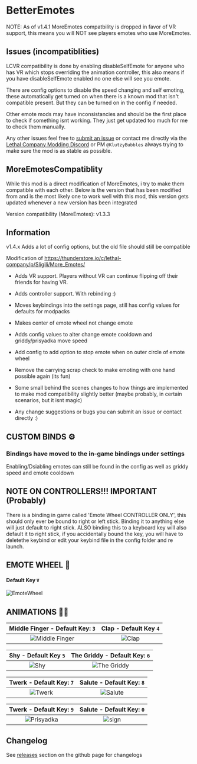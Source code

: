 # BetterEmotes

NOTE: As of v1.4.1 MoreEmotes compatbility is dropped in favor of VR support, this means you will NOT see players emotes who use MoreEmotes.

## Issues (incompatiblities)

LCVR compatibility is done by enabling disableSelfEmote for anyone who has VR which stops overriding the animation controller, this also means if you have disableSelfEmote enabled no one else will see you emote.

There are config options to disable the speed changing and self emoting, these automatically get turned on when there is a known mod that isn't compatible present. But they can be turned on in the config if needed.

Other emote mods may have inconsistancies and should be the first place to check if something isnt working. They just get updated too much for me to check them manually.

Any other issues feel free to [submit an issue](https://github.com/KlutzyBubbles/lc-better-emotes/issues/new) or contact me directly via the [Lethal Company Modding Discord](https://discord.gg/XeyYqRdRGC) or PM `@KlutzyBubbles` always trying to make sure the mod is as stable as possible.

## MoreEmotesCompatiblity

While this mod is a direct modification of MoreEmotes, i try to make them compatible with each other. Below is the version that has been modified from and is the most likely one to work well with this mod, this version gets updated whenever a new version has been integrated

Version compatibility (MoreEmotes): v1.3.3

## Information

v1.4.x Adds a lot of config options, but the old file should still be compatible

Modification of https://thunderstore.io/c/lethal-company/p/Sligili/More_Emotes/

- Adds VR support. Players without VR can continue flipping off their friends for having VR.
- Adds controller support. With rebinding :)
- Moves keybindings into the settings page, still has config values for defaults for modpacks
- Makes center of emote wheel not change emote
- Adds config values to alter change emote cooldown and griddy/prisyadka move speed
- Add config to add option to stop emote when on outer circle of emote wheel
- Remove the carrying scrap check to make emoting with one hand possible again (its fun)
- Some small behind the scenes changes to how things are implemented to make mod compatibility slightly better (maybe probably, in certain scenarios, but it isnt magic)

- Any change suggestions or bugs you can submit an issue or contact directly :)

## CUSTOM BINDS ⚙
### Bindings have moved to the in-game bindings under settings

Enabling/Dsiabling emotes can still be found in the config as well as griddy speed and emote cooldown

## NOTE ON CONTROLLERS!!! IMPORTANT (Probably)

There is a binding in game called 'Emote Wheel CONTROLLER ONLY', this should only ever be bound to right or left stick. Binding it to anything else will just default to right stick. ALSO binding this to a keyboard key will also default it to right stick, if you accidentally bound the key, you will have to deletethe keybind or edit your keybind file in the config folder and re launch.

## EMOTE WHEEL 🐄 
#### Default Key ```V```
![EmoteWheel](https://github.com/KlutzyBubbles/lc-better-emotes/blob/main/Images/emoteWheel.jpg?raw=true)

## ANIMATIONS 👨‍🦯
| Middle Finger - Default Key: ```3``` | Clap - Default Key ```4``` |
| :---: | :---: |
| ![Middle Finger](https://github.com/KlutzyBubbles/lc-better-emotes/blob/main/Images/middleFinger.jpg?raw=true) | ![Clap](https://github.com/KlutzyBubbles/lc-better-emotes/blob/main/Images/clap.jpg?raw=true) |

| Shy - Default Key ```5``` | The Griddy - Default Key: ```6``` |
| :---: | :---: |
| ![Shy](https://github.com/KlutzyBubbles/lc-better-emotes/blob/main/Images/shy.jpg?raw=true) | ![The Griddy](https://github.com/KlutzyBubbles/lc-better-emotes/blob/main/Images/griddy.jpg?raw=true) |

| Twerk - Default Key: ```7``` | Salute - Default Key: ```8``` |
| :---: | :---: |
| ![Twerk](https://github.com/KlutzyBubbles/lc-better-emotes/blob/main/Images/twerk.jpg?raw=true) | ![Salute](https://github.com/KlutzyBubbles/lc-better-emotes/blob/main/Images/salute.jpg?raw=true) |

| Twerk - Default Key: ```9``` | Salute - Default Key: ```0``` |
| :---: | :---: |
| ![Prisyadka](https://github.com/KlutzyBubbles/lc-better-emotes/blob/main/Images/prisyadka.jpg?raw=true) | ![sign](https://github.com/KlutzyBubbles/lc-better-emotes/blob/main/Images/sign.jpg?raw=true) |

## Changelog

See [releases](https://github.com/KlutzyBubbles/lc-better-emotes/releases) section on the github page for changelogs